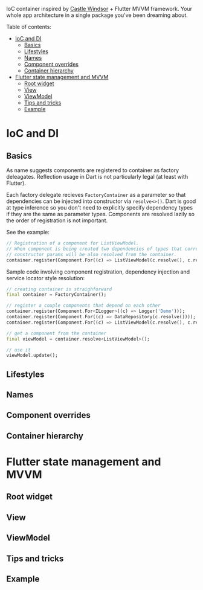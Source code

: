 IoC container inspired by [Castle Windsor](https://github.com/castleproject/Windsor) + Flutter MVVM framework. Your whole app architecture in a single package you've been dreaming about.

Table of contents:
- [IoC and DI](#ioc-and-di)
  - [Basics](#basics)
  - [Lifestyles](#lifestyles)
  - [Names](#names)
  - [Component overrides](#component-overrides)
  - [Container hierarchy](#container-hierarchy)
- [Flutter state management and MVVM](#flutter-state-management-and-mvvm)
  - [Root widget](#root-widget)
  - [View](#view)
  - [ViewModel](#viewmodel)
  - [Tips and tricks](#tips-and-tricks)
  - [Example](#example)

# IoC and DI
## Basics

As name suggests components are registered to container as factory deleagates. Reflection usage in Dart is not particularly legal (at least with Flutter). 

Each factory delegate recieves `FactoryContainer` as a parameter so that dependencies can be injected into constructor via `resolve<>()`. Dart is good at type inference so you don't need to explicitly specify dependency types if they are the same as parameter types. Components are resolved lazily so the order of registration is not important.

See the example:

```dart
// Registration of a component for ListViewModel. 
// When component is being created two dependencies of types that correspond with 
// constructor params will be also resolved from the container.
container.register(Component.For((c) => ListViewModel(c.resolve(), c.resolve())));
```

Sample code involving component registration, dependency injection and service locator style resolution:

```dart
// creating container is straighforward
final container = FactoryContainer();

// register a couple components that depend on each other
container.register(Component.For<ILogger>((c) => Logger('Demo')));
container.register(Component.For((c) => DataRepository(c.resolve())));
container.register(Component.For((c) => ListViewModel(c.resolve(), c.resolve())));

// get a component from the container
final viewModel = container.resolve<ListViewModel>();

// use it
viewModel.update();
```
## Lifestyles
## Names
## Component overrides
## Container hierarchy
# Flutter state management and MVVM
## Root widget
## View
## ViewModel
## Tips and tricks
## Example